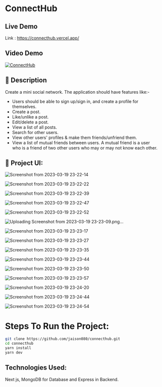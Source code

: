 # ConnectHub

## Live Demo

Link : https://connecthub.vercel.app/

## Video Demo

<a href="https://www.youtube.com/watch?v=6lkqJYG_Heg" target="_blank"><img src="https://img.youtube.com/vi/6lkqJYG_Heg/0.jpg"
alt="ConnectHub"  /></a>


## 📝 Description

Create a mini social network. The application should have features like:-

 <ul>
 <li>Users should be able to sign up/sign in, and create a profile for themselves.</li>
 <li>Create a post.</li>
    <li>Like/unlike a post.</li>
    <li>Edit/delete a post.</li>
    <li>View a list of all posts.</li>
<li>Search for other users.</li>

<li>View other users' profiles & make them friends/unfriend them.</li>
<li>View a list of mutual friends between users. A mutual friend is a user who is a friend of two other users who may or may not know each other. </li>
 </ul>

## 🔧 Project UI:

![Screenshot from 2023-03-19 23-22-14](https://user-images.githubusercontent.com/93505829/226197137-9bf7467e-aa96-4398-9996-7eb4e76fb0a6.png)

![Screenshot from 2023-03-19 23-22-22](https://user-images.githubusercontent.com/93505829/226196985-035e4bc0-99e6-4d14-9b6c-c3555b23b548.png)

![Screenshot from 2023-03-19 23-22-39](https://user-images.githubusercontent.com/93505829/226197005-dcb16b3c-09d5-4781-9d7d-46e253941294.png)

![Screenshot from 2023-03-19 23-22-47](https://user-images.githubusercontent.com/93505829/226197009-5c170ac8-4550-42e3-8b3c-fcaa68c96a8f.png)

![Screenshot from 2023-03-19 23-22-52](https://user-images.githubusercontent.com/93505829/226197025-85075a03-1e09-4d45-a379-35b821b1cbb1.png)

![Uploading Screenshot from 2023-03-19 23-23-09.png…]()

![Screenshot from 2023-03-19 23-23-17](https://user-images.githubusercontent.com/93505829/226197063-67375327-c158-4955-aa58-0664399e4b36.png)

![Screenshot from 2023-03-19 23-23-27](https://user-images.githubusercontent.com/93505829/226197064-3ee662b1-d786-40f9-b9aa-d8468488b45a.png)

![Screenshot from 2023-03-19 23-23-35](https://user-images.githubusercontent.com/93505829/226197071-f900c846-a79e-46ba-873f-34646d60cdd7.png)

![Screenshot from 2023-03-19 23-23-44](https://user-images.githubusercontent.com/93505829/226197075-32be119b-e6f2-4e7c-88f1-30b93b59bcd7.png)

![Screenshot from 2023-03-19 23-23-50](https://user-images.githubusercontent.com/93505829/226197087-6ca653a6-2dc0-4c00-98d2-9d59cd46437a.png)

![Screenshot from 2023-03-19 23-23-57](https://user-images.githubusercontent.com/93505829/226197088-648df00b-e901-4022-a2f8-b75e3bfb46a4.png)

![Screenshot from 2023-03-19 23-24-20](https://user-images.githubusercontent.com/93505829/226197091-a073967a-031c-448d-902c-d3d8a70abe9e.png)

![Screenshot from 2023-03-19 23-24-44](https://user-images.githubusercontent.com/93505829/226197097-5a162556-18e7-4b81-ad9e-234d3292939a.png)

![Screenshot from 2023-03-19 23-24-54](https://user-images.githubusercontent.com/93505829/226197103-2aaa0f60-85e5-4005-9a3a-fa33fb332b60.png)


# Steps To Run the Project:

```bash
git clone https://github.com/jaison080/connecthub.git
cd connecthub
yarn install
yarn dev
```

## Technologies Used:

Next js, MongoDB for Database and Express in Backend.
